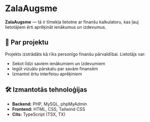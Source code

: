 # ZalaAugsme

**ZalaAugsme** — tā ir tīmekļa lietotne ar finanšu kalkulatoru, kas ļauj lietotājiem ērti aprēķināt ienākumus un izdevumus.

## 📌 Par projektu

Projekts izstrādāts kā rīks personīgo finanšu pārvaldībai. Lietotājs var:

- Sekot līdzi saviem ienākumiem un izdevumiem
- Iegūt vizuālu pārskatu par savām finansēm
- Izmantot ērtu interfeisu aprēķiniem

## 🛠️ Izmantotās tehnoloģijas

- **Backend:** PHP, MySQL, phpMyAdmin
- **Frontend:** HTML, CSS, Tailwind CSS
- **Cits:** TypeScript (TSX, TX)
